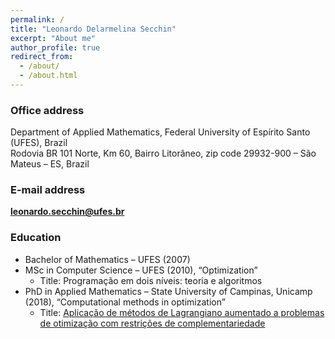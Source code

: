```yaml
---
permalink: /
title: "Leonardo Delarmelina Secchin"
excerpt: "About me"
author_profile: true
redirect_from: 
  - /about/
  - /about.html
---
```


### Office address

Department of Applied Mathematics, Federal University of Espírito Santo (UFES), Brazil  
Rodovia BR 101 Norte, Km 60, Bairro Litorâneo, zip code 29932-900 – São Mateus – ES, Brazil

### E-mail address

**leonardo.secchin@ufes.br**

### Education

- Bachelor of Mathematics – UFES (2007)
- MSc in Computer Science – UFES (2010), “Optimization”
  - Title: Programação em dois níveis: teoria e algoritmos
- PhD in Applied Mathematics – State University of Campinas, Unicamp (2018), “Computational methods in optimization”
  - Title: [Aplicação de métodos de Lagrangiano aumentado a problemas de otimização com restrições de complementariedade](http://repositorio.unicamp.br/jspui/handle/REPOSIP/330972)
